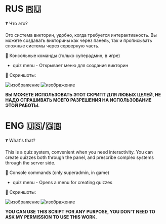 RUS 🇷🇺
=
❓ Что это?

Это система викторин, удобно, когда требуется интерактивность. Вы можете создавать викторины как через панель, так и прописывать сложные системы через серверную часть.



🌈 Консольные команды (только суперадмин, в игре)
- quiz menu - Открывает меню для создания викторин


📸 Скриншоты:

![изображение](https://github.com/nightlight1337/G-Quiz/assets/141338158/b0e44d70-95f0-4db5-8225-e62f1456d84a)
![изображение](https://github.com/nightlight1337/G-Quiz/assets/141338158/39dd8083-a856-4798-b688-502f5d0415db)

**ВЫ МОЖЕТЕ ИСПОЛЬЗОВАТЬ ЭТОТ СКРИПТ ДЛЯ ЛЮБЫХ ЦЕЛЕЙ, НЕ НАДО СПРАШИВАТЬ МОЕГО РАЗРЕШЕНИЯ НА ИСПОЛЬЗОВАНИЕ ЭТОЙ РАБОТЫ.**



ENG 🇺🇸/🇬🇧
=
❓ What's that?

This is a quiz system, convenient when you need interactivity. You can create quizzes both through the panel, and prescribe complex systems through the server side.


🌈 Console commands (only superadmin, in game)
- quiz menu - Opens a menu for creating quizzes

📸 Скриншоты:

![изображение](https://github.com/nightlight1337/G-Quiz/assets/141338158/b0e44d70-95f0-4db5-8225-e62f1456d84a)
![изображение](https://github.com/nightlight1337/G-Quiz/assets/141338158/39dd8083-a856-4798-b688-502f5d0415db)

**YOU CAN USE THIS SCRIPT FOR ANY PURPOSE, YOU DON'T NEED TO ASK MY PERMISSION TO USE THIS WORK.**
